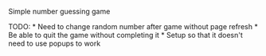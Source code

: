 Simple number guessing game

TODO:
    * Need to change random number after game without page refresh
    * Be able to quit the game without completing it
    * Setup so that it doesn't need to use popups to work
